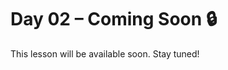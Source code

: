 # Day 02 – Coming Soon 🔒

This lesson will be available soon. Stay tuned!

<!-- If you're contributing, add diagrams to: ../assets/day02.png -->
